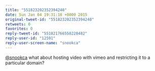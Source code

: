 ```yaml
---
title: "551823202352394240"
date: Sun Jan 04 19:31:18 +0000 2015
original-tweet-id: "551823202352394240"
retweets: 0
favorites: 0
reply-tweet-id: "551821766558228482"
reply-user-id: "12591"
reply-user-screen-name: "snookca"
---
```

<a href="https://twitter.com/snookca">@snookca</a> what about hosting video with vimeo and restricting it to a particular domain?
